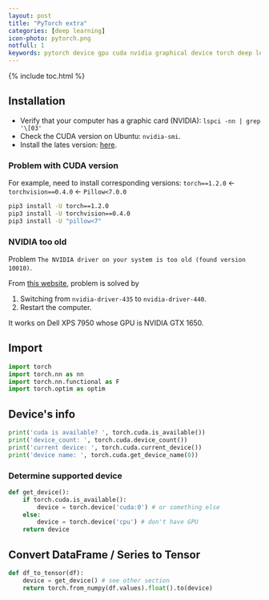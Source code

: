 ```yaml
---
layout: post
title: "PyTorch extra"
categories: [deep learning]
icon-photo: pytorch.png
notfull: 1
keywords: pytorch device gpu cuda nvidia graphical device torch deep learning neural network
---
```


{% include toc.html %}

## Installation

- Verify that your computer has a graphic card (NVIDIA): `lspci -nn | grep '\[03'`
- Check the CUDA version on Ubuntu: `nvidia-smi`.
- Install the lates version: [here](https://pytorch.org/).

### Problem with CUDA version

For example, need to install corresponding versions: `torch==1.2.0` ← `torchvision==0.4.0` ← `Pillow<7.0.0`

~~~ bash
pip3 install -U torch==1.2.0
pip3 install -U torchvision==0.4.0
pip3 install -U "pillow<7"
~~~

### NVIDIA too old

Problem `The NVIDIA driver on your system is too old (found version 10010)`.

From [this website](https://discuss.pytorch.org/t/old-cuda-driver-with-pytorch-1-5/78470/5), problem is solved by

1. Switching from `nvidia-driver-435` to `nvidia-driver-440`.
2. Restart the computer.

It works on Dell XPS 7950 whose GPU is NVIDIA GTX 1650.

## Import

~~~ python
import torch
import torch.nn as nn
import torch.nn.functional as F
import torch.optim as optim
~~~

## Device's info

~~~ python
print('cuda is available? ', torch.cuda.is_available())
print('device_count: ', torch.cuda.device_count())
print('current device: ', torch.cuda.current_device())
print('device name: ', torch.cuda.get_device_name(0))
~~~

### Determine supported device

~~~ python
def get_device():
    if torch.cuda.is_available():
        device = torch.device('cuda:0') # or something else
    else:
        device = torch.device('cpu') # don't have GPU
    return device
~~~

## Convert DataFrame / Series to Tensor

~~~ python
def df_to_tensor(df):
    device = get_device() # see other section
    return torch.from_numpy(df.values).float().to(device)
~~~